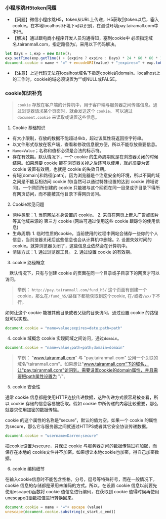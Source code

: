 
### 小程序跳H5token问题
- 【问题】微信小程序跳H5，token从URL上传递，H5获取到token以后，塞入cookie。在本地localhost环境下可以识别，在测试环境pay.tairamall.com中不行。
- 【解决】通过跟电商小程序开发人员沟通得知，塞到cookie中 必须指定域名.tairanmall.com，指定路径为/。采用以下代码解决。

```js
let Days = 1,exp = new Date();
exp.setTime(exp.getTime() + (expire ? expire : Days) * 24 * 60 * 60 * 1000);
document.cookie = name + "=" + encodeURI(value) + ";expires=" + exp.toGMTString() + ";domain=.tairanmall.com;path=/";
```

- 【注意】上述代码无法在localhost域名下指定cookie的domain。localhost上的工作时，cookie的域必须设置为“”或NULL或FALSE。

### cookie知识补充

> `cookie` 存放在客户端的计算机中，用于客户端与服务器之间传递信息。通过浏览器请求某个页面时，就会发送这个 `cookie`。
可以通过 `document.cookie` 来读取或设置这些信息。

1. Cookie 基础知识

- 有大小限制，存放的数据不能超过4kb，超过该属性将返回空字符串。
- 以文件形式存放在客户端，查看和修改信息很方便，所以不能存放重要信息。
- `Name=Value`；名称和值都必须是合法的标示符。
- 存在有效期。默认情况下，一个 cookie 的生命周期就是在浏览器关闭的时候结束。如果想要 cookie 能在浏览器关掉之后还可以使用，就必须要为该 cookie 设置有效期，也就是 cookie 的失效日期。
- 有域[domain]和路径[path]。因为浏览器是个注意安全的环境，所以不同的域之间是不能互相访问 cookie 的(当然可以通过特殊设置的达到 cookie 跨域访问)。一个网页所创建的 cookie 只能被与这个网页在同一目录或子目录下得所有网页访问，而不能被其他目录下得网页访问。

2. Cookie常见问题

- 两种类型：1. 当前网站本身设置的 cookie。 2. 来自在网页上嵌入广告或图片等其他域来源的 第三方 cookie (网站可通过使用这些 cookie 跟踪你的使用信息)
- 生命周期: 1. 临时性质的cookie。当前使用的过程中网站会储存一些你的个人信息，当浏览器关闭后这些信息也会从计算机中删除。2. 设置失效时间的cookie。就算浏览器关闭了，这些信息业依然会在计算机中。
- 清除方式：1. 通过浏览器工具。 2. 通过设置 cookie 的有效期。

3. cookie 路径概念

　默认情况下，只有与创建 cookie 的页面在同一个目录或子目录下的网页才可以访问。
> 举例： `http://pay.tairanmall.com/fund_h5/` 这个页面有创建一个cookie，那么在`/fund_h5/`路径下都能获取到这个cookie, 在`/`或者`/wx/`下不行。

如何让这个 cookie 能被其他目录或者父级的目录访问，通过设置 cookie 的路径就可以实现。

```js
document.cookie = "name=value;expires=date;path=path"
```

4. cookie 域概念
 cookie 实现同域之间访问，通过`domain`。

 ```js
 document.cookie = "name=value;path=path;domain=domain"
 ```

 > 举例： "www.tairanmall.com" 与 "pay.tairanmall.com" 公用一个关联的域名"tairanmall.com"。如果想让"www.tairanmall.com"下的域名，让"pay.tairanmall.com"访问到。需要设置cookie的domain属性，并且需要把path属性设置为 "/"。

5. cookie 安全性

通常 cookie 信息都是使用HTTP连接传递数据，这种传递方式很容易被查看，所以 cookie 存储的信息容易被窃取。假如 cookie 中所传递的内容比较重要，那么就要求使用加密的数据传输。

cookie 的这个属性的名称是“secure”，默认的值为空。如果一个 cookie 的属性为secure，那么它与服务器之间就通过HTTPS或者其它安全协议传递数据。

```js
document.cookie = "username=Darren;secure"
```

把cookie设置为secure，只保证 cookie 与服务器之间的数据传输过程加密，而保存在本地的 cookie文件并不加密。如果想让本地cookie也加密，得自己加密数据。

6. cookie 编码细节

在输入cookie信息时不能包含空格，分号，逗号等特殊符号，而在一般情况下，cookie 信息的存储都是采用未编码的方式。所以，在设置 cookie 信息以前要先使用escape()函数将 cookie 值信息进行编码，在获取到 cookie 值得时候再使用unescape()函数把值进行转换回来。

```js
document.cookie = name + "="+ escape (value)
unescape(document.cookie.substring(c_start,c_end))

```

